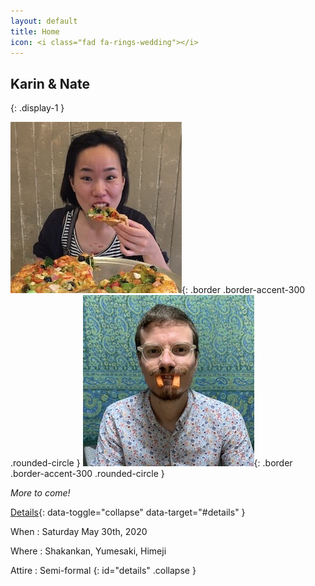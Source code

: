```yaml
---
layout: default
title: Home
icon: <i class="fad fa-rings-wedding"></i>
---
```


## Karin & Nate
{: .display-1 }

![](/assets/img/karin-pizza.jpeg){: .border .border-accent-300 .rounded-circle }
![](/assets/img/nate-carrot-teeth.jpeg){: .border .border-accent-300 .rounded-circle }

_More to come!_

[Details](){: data-toggle="collapse" data-target="#details" }

When
: Saturday May 30th, 2020

Where
: Shakankan, Yumesaki, Himeji

Attire
: Semi-formal
{: id="details" .collapse }
